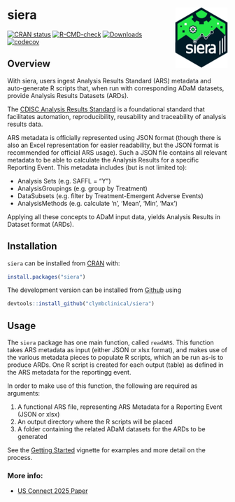 
<!-- README.md is generated from README.Rmd. Please edit that file -->

# siera <a href="https://clymbclinical.github.io/siera/"><img src="man/figures/logo.png" align="right" height="138" alt="siera website" /></a>

<!-- badges: start -->

[![CRAN
status](https://www.r-pkg.org/badges/version/siera)](https://CRAN.R-project.org/package=siera)
[![R-CMD-check](https://github.com/clymbclinical/siera/actions/workflows/R-CMD-check.yaml/badge.svg)](https://github.com/clymbclinical/siera/actions/workflows/R-CMD-check.yaml)
[![Downloads](https://cranlogs.r-pkg.org/badges/siera)](https://cran.r-project.org/package=siera)
[![codecov](https://codecov.io/gh/clymbclinical/siera/branch/main/graph/badge.svg)](https://codecov.io/gh/clymbclinical/siera)

<!-- badges: end -->

## Overview

With siera, users ingest Analysis Results Standard (ARS) metadata and
auto-generate R scripts that, when run with corresponding ADaM datasets,
provide Analysis Results Datasets (ARDs).

The [CDISC Analysis Results
Standard](https://www.cdisc.org/standards/foundational/analysis-results-standard)
is a foundational standard that facilitates automation, reproducibility,
reusability and traceability of analysis results data.

ARS metadata is officially represented using JSON format (though there
is also an Excel representation for easier readability, but the JSON
format is recommended for official ARS usage). Such a JSON file contains
all relevant metadata to be able to calculate the Analysis Results for a
specific Reporting Event. This metadata includes (but is not limited
to):

- Analysis Sets (e.g. SAFFL = “Y”)
- AnalysisGroupings (e.g. group by Treatment)
- DataSubsets (e.g. filter by Treatment-Emergent Adverse Events)
- AnalysisMethods (e.g. calculate ‘n’, ‘Mean’, ‘Min’, ‘Max’)

Applying all these concepts to ADaM input data, yields Analysis Results
in Dataset format (ARDs).

## Installation

`siera` can be installed from
[CRAN](https://CRAN.R-project.org/package=siera) with:

``` r
install.packages("siera")
```

The development version can be installed from
[Github](https://github.com/clymbclinical/siera) using

``` r
devtools::install_github("clymbclinical/siera")
```

## Usage

The `siera` package has one main function, called `readARS`. This
function takes ARS metadata as input (either JSON or xlsx format), and
makes use of the various metadata pieces to populate R scripts, which an
be run as-is to produce ARDs. One R script is created for each output
(table) as defined in the ARS metadata for the reportingg event.

In order to make use of this function, the following are required as
arguments:

1.  A functional ARS file, representing ARS Metadata for a Reporting
    Event (JSON or xlsx)
2.  An output directory where the R scripts will be placed
3.  A folder containing the related ADaM datasets for the ARDs to be
    generated

See the [Getting
Started](https://clymbclinical.github.io/siera/articles/Getting_started.html)
vignette for examples and more detail on the process.

### More info:

- [US Connect 2025
  Paper](https://www.lexjansen.com/phuse-us/2025/os/PAP_OS20.pdf)
